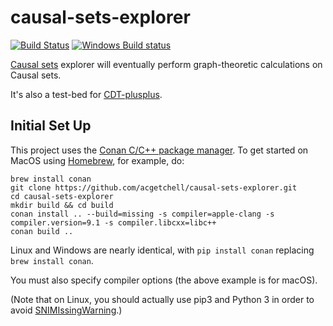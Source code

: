 # causal-sets-explorer
[![Build Status](https://img.shields.io/travis/acgetchell/causal-sets-explorer.svg?label=Linux/MacOS)](https://travis-ci.org/acgetchell/causal-sets-explorer)
[![Windows Build status](https://img.shields.io/appveyor/ci/acgetchell/causal-sets-explorer/master.svg?label=Windows)](https://ci.appveyor.com/project/acgetchell/causal-sets-explorer)

[Causal sets][causets] explorer will eventually perform graph-theoretic calculations on Causal sets.

It's also a test-bed for [CDT-plusplus].

## Initial Set Up
This project uses the [Conan C/C++ package manager][conan]. To get started on MacOS
using [Homebrew][homebrew], for example, do:

~~~
brew install conan
git clone https://github.com/acgetchell/causal-sets-explorer.git
cd causal-sets-explorer
mkdir build && cd build
conan install .. --build=missing -s compiler=apple-clang -s compiler.version=9.1 -s compiler.libcxx=libc++
conan build ..
~~~

Linux and Windows are nearly identical, with `pip install conan` replacing `brew install conan`.

You must also specify compiler options (the above example is for macOS).

(Note that on Linux, you should actually use pip3 and Python 3 in order to avoid [SNIMIssingWarning][sni].)

[conan]: https://www.conan.io
[causets]: https://en.wikipedia.org/wiki/Causal_sets
[homebrew]: https://brew.sh/
[sni]: https://urllib3.readthedocs.io/en/latest/security.html#snimissingwarning
[cdt-plusplus]: https://github.com/acgetchell/CDT-plusplus
